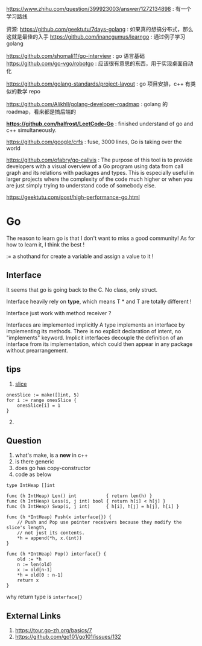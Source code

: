 https://www.zhihu.com/question/399923003/answer/1272134898 : 有一个学习路线

资源:
https://github.com/geektutu/7days-golang : 如果真的想搞分布式，那么这就是最佳的入手
https://github.com/inancgumus/learngo : 通过例子学习 golang

https://github.com/shomali11/go-interview : go 语言基础
https://github.com/go-vgo/robotgo : 应该很有意思的东西，用于实现桌面自动化

https://github.com/golang-standards/project-layout : go 项目安排，c++ 有类似的教学 repo

https://github.com/Alikhll/golang-developer-roadmap : golang 的 roadmap，看来都是搞后端的

**https://github.com/halfrost/LeetCode-Go** : finished understand of go and c++ simultaneously.

https://github.com/google/crfs : fuse, 3000 lines,  Go is taking over the world

https://github.com/ofabry/go-callvis : The purpose of this tool is to provide developers with a visual overview of a Go program using data from call graph and its relations with packages and types. This is especially useful in larger projects where the complexity of the code much higher or when you are just simply trying to understand code of somebody else.

https://geektutu.com/post/high-performance-go.html

# Go
The reason to learn go is that I don't want to miss a good community!
As for how to learn it, I think the best !

:= a shothand for create a variable and assign a value to it !




## Interface
It seems that go is going back to the C. No class, only struct.

Interface heavily rely on **type**, which means T * and T are totally different !

Interface just work with method receiver ?

Interfaces are implemented implicitly
A type implements an interface by implementing its methods. There is no explicit declaration of intent, no "implements" keyword.
Implicit interfaces decouple the definition of an interface from its implementation, which could then appear in any package without prearrangement.




## tips
1. [slice](https://stackoverflow.com/questions/39984957/is-it-possible-to-initialize-golang-slice-with-specific-values)
```
onesSlice := make([]int, 5)
for i := range onesSlice {
    onesSlice[i] = 1
}
```
2. 

## Question
1. what's make, is a **new** in c++
2. is there generic 
3. does go has copy-constructor
4. code as below
```
type IntHeap []int

func (h IntHeap) Len() int           { return len(h) }
func (h IntHeap) Less(i, j int) bool { return h[i] < h[j] }
func (h IntHeap) Swap(i, j int)      { h[i], h[j] = h[j], h[i] }

func (h *IntHeap) Push(x interface{}) {
    // Push and Pop use pointer receivers because they modify the slice's length,
    // not just its contents.
    *h = append(*h, x.(int))
}

func (h *IntHeap) Pop() interface{} {
    old := *h
    n := len(old)
    x := old[n-1]
    *h = old[0 : n-1]
    return x
}
```
why return type is `interface{}`


## External Links
1. https://tour.go-zh.org/basics/7
2. https://github.com/go101/go101/issues/132
